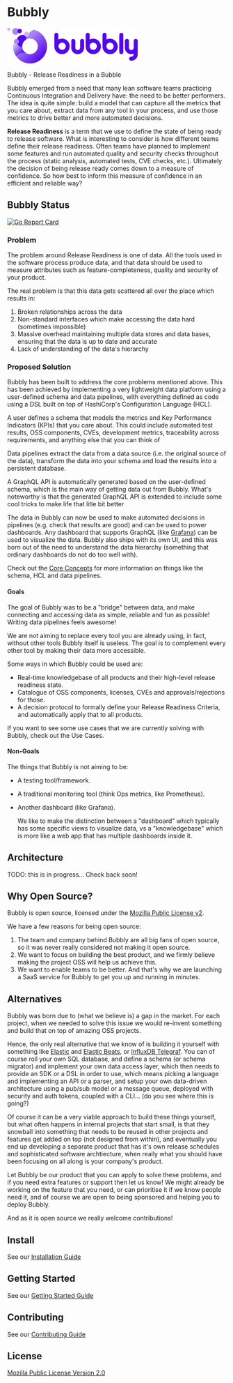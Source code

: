 
# Bubbly

![bubbly-logo](/docs/static/img/bubbly-blue-wide.png)

Bubbly - Release Readiness in a Bubble

Bubbly emerged from a need that many lean software teams practicing Continuous Integration and Delivery have: the need to be better performers. The idea is quite simple: build a model that can capture all the metrics that you care about, extract data from any tool in your process, and use those metrics to drive better and more automated decisions.

**Release Readiness** is a term that we use to define the state of being ready to release software. What is interesting to consider is how different teams define their release readiness. Often teams have planned to implement some features and run automated quality and security checks throughout the process (static analysis, automated tests, CVE checks, etc.). Ultimately the decision of being release ready comes down to a measure of confidence. So how best to inform this measure of confidence in an efficient and reliable way?

## Bubbly Status

[![Go Report Card](https://goreportcard.com/badge/github.com/valocode/bubbly)](https://goreportcard.com/report/github.com/valocode/bubbly)

### Problem

The problem around Release Readiness is one of data. All the tools used in the software process produce data, and that data should be used to measure attributes such as feature-completeness, quality and security of your product.

The real problem is that this data gets scattered all over the place which results in:

1. Broken relationships across the data
2. Non-standard interfaces which make accessing the data hard (sometimes impossible)
3. Massive overhead maintaining multiple data stores and data bases, ensuring that the data is up to date and accurate
4. Lack of understanding of the data's hierarchy

### Proposed Solution

Bubbly has been built to address the core problems mentioned above. This has been achieved by implementing a very lightweight data platform using a user-defined schema and data pipelines, with everything defined as code using a DSL built on top of HashiCorp's Configuration Language (HCL).

A user defines a schema that models the metrics and Key Performance Indicators (KPIs) that you care about. This could include automated test results, OSS components, CVEs, development metrics, traceability across requirements, and anything else that you can think of

Data pipelines extract the data from a data source (i.e. the original source of the data), transform the data into your schema and load the results into a persistent database.

A GraphQL API is automatically generated based on the user-defined schema, which is the main way of getting data out from Bubbly. What's noteworthy is that the generated GraphQL API is extended to include some cool tricks to make life that litle bit better

The data in Bubbly can now be used to make automated decisions in pipelines (e.g. check that results are good) and can be used to power dashboards. Any dashboard that supports GraphQL (like [Grafana](https://grafana.com/grafana/)) can be used to visualize the data. Bubbly also ships with its own UI, and this was born out of the need to understand the data hierarchy (something that ordinary dashboards do not do too well with).

Check out the [Core Concepts](https://docs.bubbly.dev/introduction/core-concepts) for more information on things like the schema, HCL and data pipelines.

#### Goals

The goal of Bubbly was to be a "bridge" between data, and make connecting and accessing data as simple, reliable and fun as possible! Writing data pipelines feels awesome!

We are not aiming to replace every tool you are already using, in fact, without other tools Bubbly itself is useless. The goal is to complement every other tool by making their data more accessible.

Some ways in which Bubbly could be used are:

* Real-time knowledgebase of all products and their high-level release readiness state.
* Catalogue of OSS components, licenses, CVEs and approvals/rejections for those.
* A decision protocol to formally define your Release Readiness Criteria, and automatically apply that to all products.

If you want to see some use cases that we are currently solving with Bubbly, check out the Use Cases.

#### Non-Goals

The things that Bubbly is not aiming to be:

* A testing tool/framework.
* A traditional monitoring tool (think Ops metrics, like Prometheus).
* Another dashboard (like Grafana).
  
  We like to make the distinction between a "dashboard" which typically has some specific views to visualize data, vs a "knowledgebase" which is more like a web app that has multiple dashboards inside it.

## Architecture

TODO: this is in progress... Check back soon!

## Why Open Source?

Bubbly is open source, licensed under the [Mozilla Public License v2](https://www.mozilla.org/en-US/MPL/2.0/).

We have a few reasons for being open source:

1. The team and company behind Bubbly are all big fans of open source, so it was never really considered not making it open source.
2. We want to focus on building the best product, and we firmly believe making the project OSS will help us achieve this.
3. We want to enable teams to be better. And that's why we are launching a SaaS service for Bubbly to get you up and running in minutes.

## Alternatives

Bubbly was born due to (what we believe is) a gap in the market.
For each project, when we needed to solve this issue we would re-invent something and build that on top of amazing OSS projects.

Hence, the only real alternative that we know of is building it yourself with something like [Elastic](https://www.elastic.co/) and [Elastic Beats](https://www.elastic.co/beats/), or [InfluxDB Telegraf](https://www.influxdata.com/time-series-platform/telegraf/).
You can of course roll your own SQL database, and define a schema (or schema migrator) and implement your own data access layer, which then needs to provide an SDK or a DSL in order to use, which means picking a language and implementing an API or a parser, and setup your own data-driven architecture using a pub/sub model or a message queue, deployed with security and auth tokens, coupled with a CLI... (do you see where this is going?)

Of course it can be a very viable approach to build these things yourself, but what often happens in internal projects that start small, is that they snowball into something that needs to be reused in other projects and features get added on top (not designed from within), and eventually you end up developing a separate product that has it's own release schedules and sophisticated software archtiecture, when really what you should have been focusing on all along is your company's product.

Let Bubbly be our product that you can apply to solve these problems, and if you need extra features or support then let us know!
We might already be working on the feature that you need, or can prioritise it if we know people need it, and of course we are open to being sponsored and helping you to deploy Bubbly.

And as it is open source we really welcome contributions!

## Install

See our [Installation Guide](https://docs.bubbly.dev/getting-started/getting-started#installation)

## Getting Started

See our [Getting Started Guide](https://docs.bubbly.dev/getting-started/getting-started)

## Contributing

See our [Contributing Guide](./docs/docs/contributing/contributing.md)

## License

[Mozilla Public License Version 2.0](https://www.mozilla.org/en-US/MPL/)
